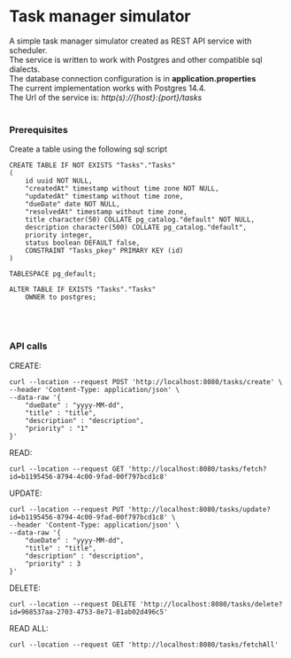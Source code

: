 # Task manager simulator

A simple task manager simulator created as REST API service with scheduler.<br />
The service is written to work with Postgres and other compatible sql dialects.<br />
The database connection configuration is in **application.properties**<br />
The current implementation works with Postgres 14.4.<br />
The Url of the service is: *http(s)://{host}:{port}/tasks<br />*
<br />
### Prerequisites
Create a table using the following sql script<br />
```
CREATE TABLE IF NOT EXISTS "Tasks"."Tasks"
(
    id uuid NOT NULL,
    "createdAt" timestamp without time zone NOT NULL,
    "updatedAt" timestamp without time zone,
    "dueDate" date NOT NULL,
    "resolvedAt" timestamp without time zone,
    title character(50) COLLATE pg_catalog."default" NOT NULL,
    description character(500) COLLATE pg_catalog."default",
    priority integer,
    status boolean DEFAULT false,
    CONSTRAINT "Tasks_pkey" PRIMARY KEY (id)
)

TABLESPACE pg_default;

ALTER TABLE IF EXISTS "Tasks"."Tasks"
    OWNER to postgres;
```
<br /><br />
### API calls
CREATE: <br />
```
curl --location --request POST 'http://localhost:8080/tasks/create' \
--header 'Content-Type: application/json' \
--data-raw '{
    "dueDate" : "yyyy-MM-dd",
    "title" : "title",
    "description" : "description",
    "priority" : "1"
}'
```
READ: <br />
```
curl --location --request GET 'http://localhost:8080/tasks/fetch?id=b1195456-8794-4c00-9fad-00f797bcd1c8'
```
UPDATE: <br />
```
curl --location --request PUT 'http://localhost:8080/tasks/update?id=b1195456-8794-4c00-9fad-00f797bcd1c8' \
--header 'Content-Type: application/json' \
--data-raw '{
    "dueDate" : "yyyy-MM-dd",
    "title" : "title",
    "description" : "description",
    "priority" : 3
}'
```
DELETE: <br />
```
curl --location --request DELETE 'http://localhost:8080/tasks/delete?id=968537aa-2703-4753-8e71-01ab02d496c5'
```
READ ALL:  <br />
```
curl --location --request GET 'http://localhost:8080/tasks/fetchAll'
```

